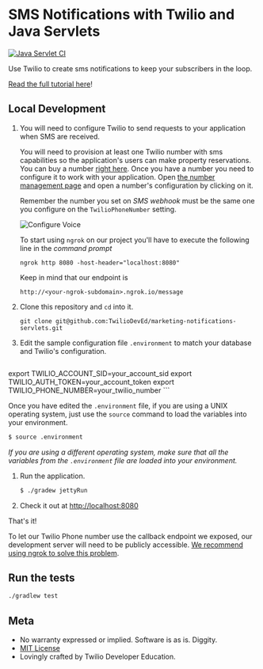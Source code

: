 # SMS Notifications with Twilio and Java Servlets

[![Java Servlet CI](https://github.com/TwilioDevEd/marketing-notifications-servlets/actions/workflows/gradle.yml/badge.svg)](https://github.com/TwilioDevEd/marketing-notifications-servlets/actions/workflows/gradle.yml)

Use Twilio to create sms notifications to keep your subscribers in the loop.

[Read the full tutorial here](https://www.twilio.com/docs/tutorials/walkthrough/marketing-notifications/java/servlets)!

## Local Development

1. You will need to configure Twilio to send requests to your application when SMS are received.

   You will need to provision at least one Twilio number with sms capabilities so the application's users can make property reservations. You can buy a number [right here](https://www.twilio.com/user/account/phone-numbers/search). Once you have a number you need to configure it to work with your application. Open [the number management page](https://www.twilio.com/user/account/phone-numbers/incoming) and open a number's configuration by clicking on it.

   Remember the number you set on _SMS webhook_ must be the same one you configure on the `TwilioPhoneNumber` setting.

   ![Configure Voice](http://howtodocs.s3.amazonaws.com/twilio-number-config-all-med.gif)

   To start using `ngrok` on our project you'll have to execute the following line in the _command prompt_

    ```
    ngrok http 8080 -host-header="localhost:8080"
    ```

   Keep in mind that our endpoint is

    ```
    http://<your-ngrok-subdomain>.ngrok.io/message
    ```

1. Clone this repository and `cd` into it.
    ```
    git clone git@github.com:TwilioDevEd/marketing-notifications-servlets.git
    ```

1. Edit the sample configuration file `.environment` to match your database and Twilio's configuration.

    ```
  export TWILIO_ACCOUNT_SID=your_account_sid
  export TWILIO_AUTH_TOKEN=your_account_token
  export TWILIO_PHONE_NUMBER=your_twilio_number
    ```

   Once you have edited the `.environment` file, if you are using a UNIX operating system,
   just use the `source` command to load the variables into your environment.

   ```bash
   $ source .environment
   ```

   _If you are using a different operating system, make sure that all the
   variables from the `.environment` file are loaded into your environment._

1. Run the application.

   ```bash
   $ ./gradew jettyRun
   ```

1. Check it out at [http://localhost:8080](http://localhost:8080)

That's it!

To let our Twilio Phone number use the callback endpoint we exposed, our development server will need to be publicly accessible. [We recommend using ngrok to solve this problem](https://www.twilio.com/blog/2015/09/6-awesome-reasons-to-use-ngrok-when-testing-webhooks.html).

## Run the tests

```bash
./gradlew test
```

## Meta

* No warranty expressed or implied. Software is as is. Diggity.
* [MIT License](http://www.opensource.org/licenses/mit-license.html)
* Lovingly crafted by Twilio Developer Education.
